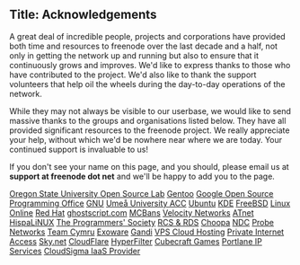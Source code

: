 Title: Acknowledgements
---

A great deal of incredible people, projects and corporations have provided both time and resources to freenode over the last decade and a half, not only in getting the network up and running but also to ensure that it continuously grows and improves. We'd like to express thanks to those who have contributed to the project. We'd also like to thank the support volunteers that help oil the wheels during the day-to-day operations of the network.

While they may not always be visible to our userbase, we would like to send massive thanks to the groups and organisations listed below. They have all provided significant resources to the freenode project. We really appreciate your help, without which we'd be nowhere near where we are today. Your continued support is invaluable to us!</p>

If you don't see your name on this page, and you should, please email us at <b>support at freenode dot net</b> and we'll be happy to add you to the page.

[Oregon State University Open Source Lab](http://osuosl.org)
[Gentoo](http://www.gentoo.org)
[Google Open Source Programming Office](http://developers.google.com/open-source/)
[GNU](http://www.gnu.org/)
[Umeå University ACC](http://www.acc.umu.se/)
[Ubuntu](http://www.ubuntu.com/)
[KDE](http://www.kde.org/)
[FreeBSD](http://www.freebsd.org/)
[Linux Online](http://www.linux.org/)
[Red Hat](http://www.redhat.com)
[ghostscript.com](http://www.ghostscript.com/)
[MCBans](http://www.mcbans.com/)
[Velocity Networks](http://www.vel.net/)
[ATnet](http://www.a1.net/)
[HispaLiNUX](http://www.hispalinux.es/)
[The Programmers' Society](http://www.progsoc.uts.edu.au/)
[RCS &amp; RDS](http://www.rcs-rds.ro/)
[Choopa](http://www.choopa.com/)
[NDC](http://www.ndchost.com/)
[Probe Networks](http://www.probe-networks.de/)
[Team Cymru](http://www.team-cymru.org/)
[Exoware](http://www.exoware.net/)
[Gandi](http://www.gandi.net/)
[VPS Cloud Hosting](http://www.uk2.net/vps-cloud-hosting/)
[Private Internet Access](https://www.privateinternetaccess.com/)
[Sky.net](https://www.skynet.lt/)
[CloudFlare](https://www.cloudflare.com/)
[HyperFilter](http://www.hyperfilter.com/)
[Cubecraft Games](https://www.cubecraftgames.net/)
[Portlane IP Services](http://www.portlane.com/)
[CloudSigma IaaS Provider](https://www.cloudsigma.com/?utm_source=freenode&amp;utm_medium=banner&amp;utm_campaign=sponsoring)
